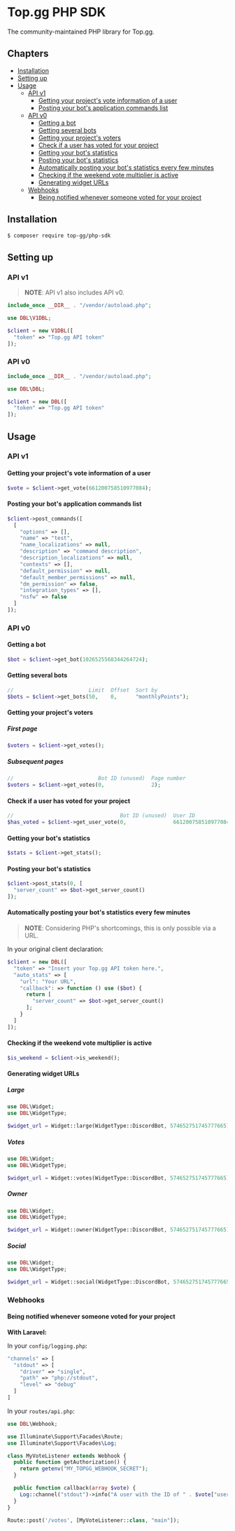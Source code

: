 # Top.gg PHP SDK

The community-maintained PHP library for Top.gg.

## Chapters

- [Installation](#installation)
- [Setting up](#setting-up)
- [Usage](#usage)
  - [API v1](#api-v1)
    - [Getting your project's vote information of a user](#getting-your-projects-vote-information-of-a-user)
    - [Posting your bot's application commands list](#posting-your-bots-application-commands-list)
  - [API v0](#api-v0)
    - [Getting a bot](#getting-a-bot)
    - [Getting several bots](#getting-several-bots)
    - [Getting your project's voters](#getting-your-projects-voters)
    - [Check if a user has voted for your project](#check-if-a-user-has-voted-for-your-project)
    - [Getting your bot's statistics](#getting-your-bots-statistics)
    - [Posting your bot's statistics](#posting-your-bots-statistics)
    - [Automatically posting your bot's statistics every few minutes](#automatically-posting-your-bots-statistics-every-few-minutes)
    - [Checking if the weekend vote multiplier is active](#checking-if-the-weekend-vote-multiplier-is-active)
    - [Generating widget URLs](#generating-widget-urls)
  - [Webhooks](#webhooks)
    - [Being notified whenever someone voted for your project](#being-notified-whenever-someone-voted-for-your-project)

## Installation

```sh
$ composer require top-gg/php-sdk
```

## Setting up

### API v1

> **NOTE**: API v1 also includes API v0.

```php
include_once __DIR__ . "/vendor/autoload.php";

use DBL\V1DBL;

$client = new V1DBL([
  "token" => "Top.gg API token"
]);
```

### API v0

```php
include_once __DIR__ . "/vendor/autoload.php";

use DBL\DBL;

$client = new DBL([
  "token" => "Top.gg API token"
]);
```

## Usage

### API v1

#### Getting your project's vote information of a user

```php
$vote = $client->get_vote(661200758510977084);
```

#### Posting your bot's application commands list

```php
$client->post_commands([
  [
    "options" => [],
    "name" => "test",
    "name_localizations" => null,
    "description" => "command description",
    "description_localizations" => null,
    "contexts" => [],
    "default_permission" => null,
    "default_member_permissions" => null,
    "dm_permission" => false,
    "integration_types" => [],
    "nsfw" => false
  ]
]);
```

### API v0

#### Getting a bot

```php
$bot = $client->get_bot(1026525568344264724);
```

#### Getting several bots

```php
//                        Limit  Offset  Sort by
$bots = $client->get_bots(50,    0,      "monthlyPoints");
```

#### Getting your project's voters

##### First page

```php
$voters = $client->get_votes();
```

##### Subsequent pages

```php
//                           Bot ID (unused)  Page number
$voters = $client->get_votes(0,               2);
```

#### Check if a user has voted for your project

```php
//                                  Bot ID (unused)  User ID
$has_voted = $client->get_user_vote(0,               661200758510977084);
```

#### Getting your bot's statistics

```php
$stats = $client->get_stats();
```

#### Posting your bot's statistics

```php
$client->post_stats(0, [
  "server_count" => $bot->get_server_count()
]);
```

#### Automatically posting your bot's statistics every few minutes

> **NOTE**: Considering PHP's shortcomings, this is only possible via a URL.

In your original client declaration:

```php
$client = new DBL([
  "token" => "Insert your Top.gg API token here.",
  "auto_stats" => [
    "url": "Your URL",
    "callback": => function () use ($bot) {
      return [
        "server_count" => $bot->get_server_count()
      ];
    }
  ]
]);
```

#### Checking if the weekend vote multiplier is active

```php
$is_weekend = $client->is_weekend();
```

#### Generating widget URLs

##### Large

```php
use DBL\Widget;
use DBL\WidgetType;

$widget_url = Widget::large(WidgetType::DiscordBot, 574652751745777665);
```

##### Votes

```php
use DBL\Widget;
use DBL\WidgetType;

$widget_url = Widget::votes(WidgetType::DiscordBot, 574652751745777665);
```

##### Owner

```php
use DBL\Widget;
use DBL\WidgetType;

$widget_url = Widget::owner(WidgetType::DiscordBot, 574652751745777665);
```

##### Social

```php
use DBL\Widget;
use DBL\WidgetType;

$widget_url = Widget::social(WidgetType::DiscordBot, 574652751745777665);
```

### Webhooks

#### Being notified whenever someone voted for your project

**With Laravel:**

In your `config/logging.php`:

```php
"channels" => [
  "stdout" => [
    "driver" => "single",
    "path" => "php://stdout",
    "level" => "debug"
  ]
]
```

In your `routes/api.php`:

```php
use DBL\Webhook;

use Illuminate\Support\Facades\Route;
use Illuminate\Support\Facades\Log;

class MyVoteListener extends Webhook {
  public function getAuthorization() {
    return getenv("MY_TOPGG_WEBHOOK_SECRET");
  }

  public function callback(array $vote) {
    Log::channel("stdout")->info("A user with the ID of " . $vote["user"] . " has voted us on Top.gg!");
  }
}

Route::post('/votes', [MyVoteListener::class, "main"]);
```
